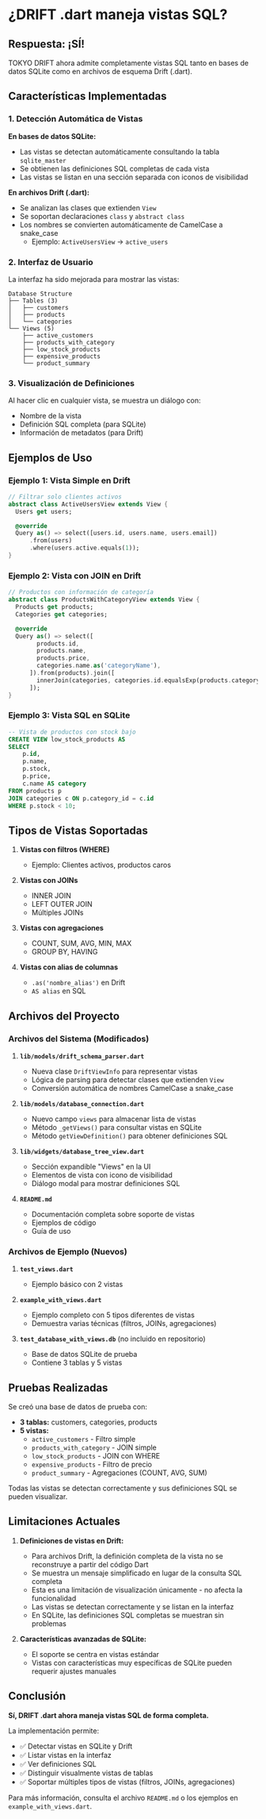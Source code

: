 # ¿DRIFT .dart maneja vistas SQL?

## Respuesta: ¡SÍ!

TOKYO DRIFT ahora admite completamente vistas SQL tanto en bases de datos SQLite como en archivos de esquema Drift (.dart).

## Características Implementadas

### 1. Detección Automática de Vistas

**En bases de datos SQLite:**
- Las vistas se detectan automáticamente consultando la tabla `sqlite_master`
- Se obtienen las definiciones SQL completas de cada vista
- Las vistas se listan en una sección separada con iconos de visibilidad

**En archivos Drift (.dart):**
- Se analizan las clases que extienden `View`
- Se soportan declaraciones `class` y `abstract class`
- Los nombres se convierten automáticamente de CamelCase a snake_case
  - Ejemplo: `ActiveUsersView` → `active_users`

### 2. Interfaz de Usuario

La interfaz ha sido mejorada para mostrar las vistas:

```
Database Structure
├── Tables (3)
│   ├── customers
│   ├── products
│   └── categories
└── Views (5)
    ├── active_customers
    ├── products_with_category
    ├── low_stock_products
    ├── expensive_products
    └── product_summary
```

### 3. Visualización de Definiciones

Al hacer clic en cualquier vista, se muestra un diálogo con:
- Nombre de la vista
- Definición SQL completa (para SQLite)
- Información de metadatos (para Drift)

## Ejemplos de Uso

### Ejemplo 1: Vista Simple en Drift

```dart
// Filtrar solo clientes activos
abstract class ActiveUsersView extends View {
  Users get users;

  @override
  Query as() => select([users.id, users.name, users.email])
      .from(users)
      .where(users.active.equals(1));
}
```

### Ejemplo 2: Vista con JOIN en Drift

```dart
// Productos con información de categoría
abstract class ProductsWithCategoryView extends View {
  Products get products;
  Categories get categories;

  @override
  Query as() => select([
        products.id,
        products.name,
        products.price,
        categories.name.as('categoryName'),
      ]).from(products).join([
        innerJoin(categories, categories.id.equalsExp(products.categoryId))
      ]);
}
```

### Ejemplo 3: Vista SQL en SQLite

```sql
-- Vista de productos con stock bajo
CREATE VIEW low_stock_products AS
SELECT 
    p.id,
    p.name,
    p.stock,
    p.price,
    c.name AS category
FROM products p
JOIN categories c ON p.category_id = c.id
WHERE p.stock < 10;
```

## Tipos de Vistas Soportadas

1. **Vistas con filtros (WHERE)**
   - Ejemplo: Clientes activos, productos caros

2. **Vistas con JOINs**
   - INNER JOIN
   - LEFT OUTER JOIN
   - Múltiples JOINs

3. **Vistas con agregaciones**
   - COUNT, SUM, AVG, MIN, MAX
   - GROUP BY, HAVING

4. **Vistas con alias de columnas**
   - `.as('nombre_alias')` en Drift
   - `AS alias` en SQL

## Archivos del Proyecto

### Archivos del Sistema (Modificados)

1. **`lib/models/drift_schema_parser.dart`**
   - Nueva clase `DriftViewInfo` para representar vistas
   - Lógica de parsing para detectar clases que extienden `View`
   - Conversión automática de nombres CamelCase a snake_case

2. **`lib/models/database_connection.dart`**
   - Nuevo campo `views` para almacenar lista de vistas
   - Método `_getViews()` para consultar vistas en SQLite
   - Método `getViewDefinition()` para obtener definiciones SQL

3. **`lib/widgets/database_tree_view.dart`**
   - Sección expandible "Views" en la UI
   - Elementos de vista con icono de visibilidad
   - Diálogo modal para mostrar definiciones SQL

4. **`README.md`**
   - Documentación completa sobre soporte de vistas
   - Ejemplos de código
   - Guía de uso

### Archivos de Ejemplo (Nuevos)

1. **`test_views.dart`**
   - Ejemplo básico con 2 vistas

2. **`example_with_views.dart`**
   - Ejemplo completo con 5 tipos diferentes de vistas
   - Demuestra varias técnicas (filtros, JOINs, agregaciones)

3. **`test_database_with_views.db`** (no incluido en repositorio)
   - Base de datos SQLite de prueba
   - Contiene 3 tablas y 5 vistas

## Pruebas Realizadas

Se creó una base de datos de prueba con:
- **3 tablas:** customers, categories, products
- **5 vistas:**
  - `active_customers` - Filtro simple
  - `products_with_category` - JOIN simple
  - `low_stock_products` - JOIN con WHERE
  - `expensive_products` - Filtro de precio
  - `product_summary` - Agregaciones (COUNT, AVG, SUM)

Todas las vistas se detectan correctamente y sus definiciones SQL se pueden visualizar.

## Limitaciones Actuales

1. **Definiciones de vistas en Drift:** 
   - Para archivos Drift, la definición completa de la vista no se reconstruye a partir del código Dart
   - Se muestra un mensaje simplificado en lugar de la consulta SQL completa
   - Esta es una limitación de visualización únicamente - no afecta la funcionalidad
   - Las vistas se detectan correctamente y se listan en la interfaz
   - En SQLite, las definiciones SQL completas se muestran sin problemas

2. **Características avanzadas de SQLite:**
   - El soporte se centra en vistas estándar
   - Vistas con características muy específicas de SQLite pueden requerir ajustes manuales

## Conclusión

**Sí, DRIFT .dart ahora maneja vistas SQL de forma completa.**

La implementación permite:
- ✅ Detectar vistas en SQLite y Drift
- ✅ Listar vistas en la interfaz
- ✅ Ver definiciones SQL
- ✅ Distinguir visualmente vistas de tablas
- ✅ Soportar múltiples tipos de vistas (filtros, JOINs, agregaciones)

Para más información, consulta el archivo `README.md` o los ejemplos en `example_with_views.dart`.
